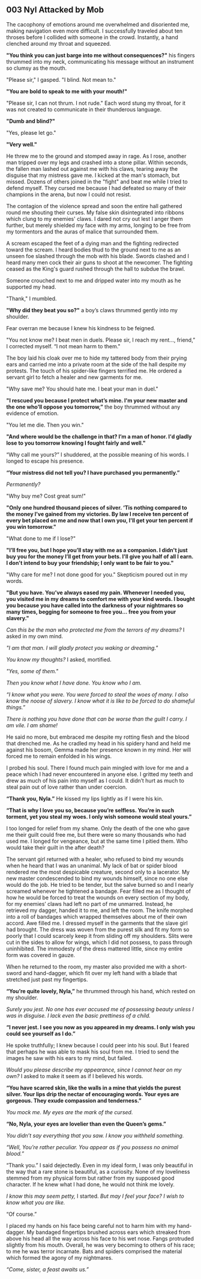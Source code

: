 ## 003 Nyl Attacked by Mob

The cacophony of emotions around me overwhelmed and disoriented me, making navigation even more difficult. I successfully traveled about ten throses before I collided with someone in the crowd. Instantly, a hand clenched around my throat and squeezed.

**"You think you can just barge into me without consequences?"** his fingers thrummed into my neck, communicating his message without an instrument so clumsy as the mouth.

"Please sir," I gasped. "I blind. Not mean to."

**"You are bold to speak to me with your mouth!"**

"Please sir, I can not thrum. I not rude." Each word stung my throat, for it was not created to communicate in their thunderous language.

**"Dumb and blind?"**

"Yes, please let go."

**"Very well."**

He threw me to the ground and stomped away in rage. As I rose, another man tripped over my legs and crashed into a stone pillar. Within seconds, the fallen man lashed out against me with his claws, tearing away the disguise that my mistress gave me. I kicked at the man's stomach, but missed. Dozens of others joined in the "fight" and beat me while I tried to defend myself. They cursed me because I had defeated so many of their champions in the arena, but now I could not resist.

The contagion of the violence spread and soon the entire hall gathered round me shouting their curses. My false skin disintegrated into ribbons which clung to my enemies' claws. I dared not cry out lest I anger them further, but merely shielded my face with my arms, longing to be free from my tormentors and the auras of malice that surrounded them.

A scream escaped the feet of a dying man and the fighting redirected toward the scream. I heard bodies thud to the ground next to me as an unseen foe slashed through the mob with his blade. Swords clashed and I heard many men cock their air guns to shoot at the newcomer. The fighting ceased as the King's guard rushed through the hall to subdue the brawl.

Someone crouched next to me and dripped water into my mouth as he supported my head.

"Thank," I mumbled.

**"Why did they beat you so?"** a boy’s claws thrummed gently into my shoulder.

Fear overran me because I knew his kindness to be feigned.

"You not know me? I beat men in duels. Please sir, I reach my rent..., friend,” I corrected myself. “I not mean harm to them."

The boy laid his cloak over me to hide my tattered body from their prying ears and carried me into a private room at the side of the hall despite my protests. The touch of his spider-like fingers terrified me. He ordered a servant girl to fetch a healer and new garments for me.

"Why save me? You should hate me. I beat your man in duel."

**"I rescued you because I protect what’s mine. I'm your new master and the one who’ll oppose you tomorrow,”** the boy thrummed without any evidence of emotion.

"You let me die. Then you win."

**"And where would be the challenge in that? I’m a man of honor. I'd gladly lose to you tomorrow knowing I fought fairly and well."**

“Why call me yours?” I shuddered, at the possible meaning of his words. I longed to escape his presence.

**“Your mistress did not tell you? I have purchased you permanently.”**

*Permanently?*

"Why buy me? Cost great sum!"

**"Only one hundred thousand pieces of silver. ‘Tis nothing compared to the money I’ve gained from my victories. By law I receive ten percent of every bet placed on me and now that I own you, I'll get your ten percent if you win tomorrow."**

"What done to me if I lose?"

**"I’ll free you, but I hope you’ll stay with me as a companion. I didn't just buy you for the money I’ll get from your bets. I'll give you half of all I earn. I don't intend to buy your friendship; I only want to be fair to you."**

"Why care for me? I not done good for you." Skepticism poured out in my words.

**"But you have. You’ve always eased my pain. Whenever I needed you, you visited me in my dreams to comfort me with your kind words. I bought you because you have called into the darkness of your nightmares so many times, begging for someone to free you... free you from your slavery."**

*Can this be the man who protected me from the terrors of my dreams?* I asked in my own mind.

*"I am that man. I will gladly protect you waking or dreaming."*

*You know my thoughts?* I asked, mortified.

*"Yes, some of them."*

*Then you know what I have done. You know who I am.*

*“I know what you were. You were forced to steal the woes of many. I also know the noose of slavery. I know what it is like to be forced to do shameful things.”*

*There is nothing you have done that can be worse than the guilt I carry. I am vile. I am shame!*

He said no more, but embraced me despite my rotting flesh and the blood that drenched me. As he cradled my head in his spidery hand and held me against his bosom, Gemma made her presence known in my mind. Her will forced me to remain enfolded in his wings.

I probed his soul. There I found much pain mingled with love for me and a peace which I had never encountered in anyone else. I gritted my teeth and drew as much of his pain into myself as I could. It didn’t hurt as much to steal pain out of love rather than under coercion.

**“Thank you, Nyla.”** He kissed my lips lightly as if I were his kin.

**“That is why I love you so, because you’re selfless. You’re in such torment, yet you steal my woes. I only wish someone would steal yours.”**

I too longed for relief from my shame. Only the death of the one who gave me their guilt could free me, but there were so many thousands who had used me. I longed for vengeance, but at the same time I pitied them. Who would take their guilt in the after death?

The servant girl returned with a healer, who refused to bind my wounds when he heard that I was an unanimal. My lack of bat or spider blood rendered me the most despicable creature, second only to a lacerator. My new master condescended to bind my wounds himself, since no one else would do the job. He tried to be tender, but the salve burned so and I nearly screamed whenever he tightened a bandage. Fear filled me as I thought of how he would be forced to treat the wounds on every section of my body, for my enemies’ claws had left no part of me unmarred. Instead, he retrieved my dagger, handed it to me, and left the room.
The knife morphed into a roll of bandages which wrapped themselves about me of their own accord. Awe filled me. I dressed myself in the garments that the slave girl had brought. The dress was woven from the purest silk and fit my form so poorly that I could scarcely keep it from sliding off my shoulders. Slits were cut in the sides to allow for wings, which I did not possess, to pass through uninhibited. The immodesty of the dress mattered little, since my entire form was covered in gauze.

When he returned to the room, my master also provided me with a short-sword and hand-dagger, which fit over my left hand with a blade that stretched just past my fingertips.

**“You’re quite lovely, Nyla,”** he thrummed through his hand, which rested on my shoulder.

*Surely you jest. No one has ever accused me of possessing beauty unless I was in disguise. I lack even the basic prettiness of a child.*

**“I never jest. I see you now as you appeared in my dreams. I only wish you could see yourself as I do.”**

He spoke truthfully; I knew because I could peer into his soul. But I feared that perhaps he was able to mask his soul from me. I tried to send the images he saw with his ears to my mind, but failed.

*Would you please describe my appearance, since I cannot hear on my own?* I asked to make it seem as if I believed his words.

**“You have scarred skin, like the walls in a mine that yields the purest silver. Your lips drip the nectar of encouraging words. Your eyes are gorgeous. They exude compassion and tenderness.”**

*You mock me. My eyes are the mark of the cursed.*

**“No, Nyla, your eyes are lovelier than even the Queen’s gems.”**

*You didn’t say everything that you saw. I know you withheld something.*

*“Well, You’re rather peculiar. You appear as if you possess no animal blood.”*

“Thank you.” I said dejectedly. Even in my ideal form, I was only beautiful in the way that a rare stone is beautiful, as a curiosity. None of my loveliness stemmed from my physical form but rather from my supposed good character. If he knew what I had done, he would not think me lovely.

*I know this may seem petty,* I started. *But may I feel your face? I wish to know what you are like.*

“Of course.”

I placed my hands on his face being careful not to harm him with my hand-dagger. My bandaged fingertips brushed across ears which streaked from above his head all the way across his face to his wet nose. Fangs protruded slightly from his mouth. Overall, he was very becoming to others of his race; to me he was terror incarnate. Bats and spiders comprised the material which formed the agony of my nightmares.

*“Come, sister, a feast awaits us.”*
